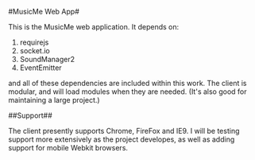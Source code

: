 #MusicMe Web App#

This is the MusicMe web application. It depends on:

1. requirejs
2. socket.io
3. SoundManager2
4. EventEmitter

and all of these dependencies are included within this work. The client is modular,
and will load modules when they are needed. (It's also good for maintaining a large project.)

##Support##

The client presently supports Chrome, FireFox and IE9. I will be testing support more extensively
as the project developes, as well as adding support for mobile Webkit browsers.